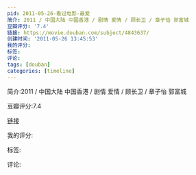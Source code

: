 ```yaml
---
pid: 2011-05-26-看过电影-最爱
简介: 2011 / 中国大陆 中国香港 / 剧情 爱情 / 顾长卫 / 章子怡 郭富城
豆瓣评分: '7.4'
链接: https://movie.douban.com/subject/4843637/
创建时间: '2011-05-26 13:45:53'
我的评分:
标签:
评论:
tags: [douban]
categories: [timeline]
---
```

简介:2011 / 中国大陆 中国香港 / 剧情 爱情 / 顾长卫 / 章子怡 郭富城

豆瓣评分:7.4

[链接](https://movie.douban.com/subject/4843637/)

我的评分:

标签:

评论:

